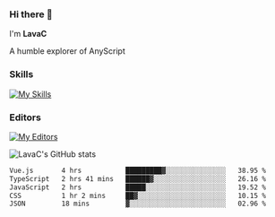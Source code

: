 ### Hi there 👋
I'm **LavaC**

A humble explorer of AnyScript

### Skills
[![My Skills](https://skillicons.dev/icons?i=js,ts,vue,nodejs,nuxtjs,astro,solidjs,tailwind)](https://skillicons.dev)

### Editors
[![My Editors](https://skillicons.dev/icons?i=neovim,vscode)](https://skillicons.dev)

![LavaC's GitHub stats](https://github-readme-stats.vercel.app/api?username=LavaCxx&show_icons=true&theme=synthwave)

<!--START_SECTION:waka-->

```txt
Vue.js       4 hrs           █████████▓░░░░░░░░░░░░░░░   38.95 %
TypeScript   2 hrs 41 mins   ██████▓░░░░░░░░░░░░░░░░░░   26.16 %
JavaScript   2 hrs           █████░░░░░░░░░░░░░░░░░░░░   19.52 %
CSS          1 hr 2 mins     ██▓░░░░░░░░░░░░░░░░░░░░░░   10.15 %
JSON         18 mins         ▓░░░░░░░░░░░░░░░░░░░░░░░░   02.96 %
```

<!--END_SECTION:waka-->
